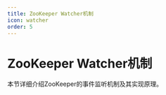 ```yaml
---
title: ZooKeeper Watcher机制
icon: watcher
order: 5
---
```


# ZooKeeper Watcher机制

本节详细介绍ZooKeeper的事件监听机制及其实现原理。
